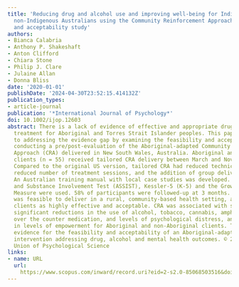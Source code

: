 ```yaml
---
title: 'Reducing drug and alcohol use and improving well-being for Indigenous and
  non-Indigenous Australians using the Community Reinforcement Approach: A feasibility
  and acceptability study'
authors:
- Bianca Calabria
- Anthony P. Shakeshaft
- Anton Clifford
- Chiara Stone
- Philip J. Clare
- Julaine Allan
- Donna Bliss
date: '2020-01-01'
publishDate: '2024-04-30T23:52:15.414132Z'
publication_types:
- article-journal
publication: '*International Journal of Psychology*'
doi: 10.1002/ijop.12603
abstract: There is a lack of evidence of effective and appropriate drug and alcohol
  treatment for Aboriginal and Torres Strait Islander peoples. This paper contributes
  to addressing the evidence gap by examining the feasibility and acceptability and
  conducting a pre/post-evaluation of the Aboriginal-adapted Community Reinforcement
  Approach (CRA) delivered in New South Wales, Australia. Aboriginal and non-Aboriginal
  clients (n = 55) received tailored CRA delivery between March and November 2013.
  Compared to the original US version, tailored CRA had reduced technical language,
  reduced number of treatment sessions, and the addition of group delivery option.
  An Australian training manual with local case studies was developed. Alcohol, Smoking
  and Substance Involvement Test (ASSIST), Kessler-5 (K-5) and the Growth Empowerment
  Measure were used. 58% of participants were followed-up at 3 months. Tailored CRA
  was feasible to deliver in a rural, community-based health setting, and rated by
  clients as highly effective and acceptable. CRA was associated with statistically
  significant reductions in the use of alcohol, tobacco, cannabis, amphetamine and
  over the counter medication, and levels of psychological distress, and an increase
  in levels of empowerment for Aboriginal and non-Aboriginal clients. This study provides
  evidence for the feasibility and acceptability of an Aboriginal-adapted psychological
  intervention addressing drug, alcohol and mental health outcomes. © 2019 International
  Union of Psychological Science
links:
- name: URL
  url: 
    https://www.scopus.com/inward/record.uri?eid=2-s2.0-85068503516&doi=10.1002%2fijop.12603&partnerID=40&md5=691d29475d1126e8912d98c415490f4f
---
```

